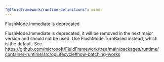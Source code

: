 ```yaml
---
"@fluidframework/runtime-definitions": minor
---
```


FlushMode.Immediate is deprecated

FlushMode.Immediate is deprecated, it will be removed in the next major version and should not be used. Use FlushMode.TurnBased instead, which is the default. See https://github.com/microsoft/FluidFramework/tree/main/packages/runtime/container-runtime/src/opLifecycle#how-batching-works
